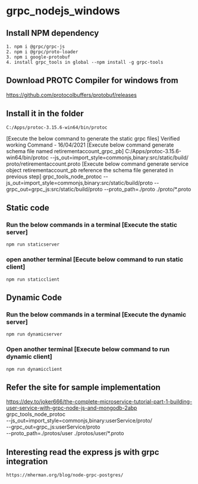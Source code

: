 # grpc_nodejs_windows
## Install NPM dependency
```
1. npm i @grpc/grpc-js
2. npm i @grpc/proto-loader
3. npm i google-protobuf
4. install grpc_tools in global --npm install -g grpc-tools
```

## Download PROTC Compiler for windows from
https://github.com/protocolbuffers/protobuf/releases

## Install it in the folder 
```
C:/Apps/protoc-3.15.6-win64/bin/protoc 
```
[Execute the below command to generate the static grpc files]
Verified working Command - 16/04/2021
[Execute below command generate schema file named retirementaccount_grpc_pb]
C:/Apps/protoc-3.15.6-win64/bin/protoc --js_out=import_style=commonjs,binary:src/static/build/ proto/retirementaccount.proto
[Execute below command generate service object retirementaccount_pb reference the schema file generated in previous step]
grpc_tools_node_protoc --js_out=import_style=commonjs,binary:src/static/build/proto --grpc_out=grpc_js:src/static/build/proto  --proto_path=./proto ./proto/*.proto
## Static code
### Run the below commands in a terminal [Execute the static server]
```
npm run staticserver
```
### open another terminal [Eecute below command to run static client]
```
npm run staticclient
```
## Dynamic Code
### Run the below commands in a terminal [Execute the dynamic server]
```
npm run dynamicserver
```
### Open another terminal [Execute below command to run dynamic client]
```
npm run dynamicclient
```

## Refer the site for sample implementation
https://dev.to/joker666/the-complete-microservice-tutorial-part-1-building-user-service-with-grpc-node-js-and-mongodb-2abp
grpc_tools_node_protoc \
    --js_out=import_style=commonjs,binary:userService/proto/ \
    --grpc_out=grpc_js:userService/proto \
    --proto_path=./protos/user ./protos/user/*.proto

## Interesting read the express js with grpc integration
    https://mherman.org/blog/node-grpc-postgres/
